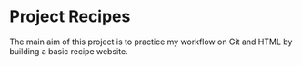 # Project Recipes
The main aim of this project is to practice my workflow on Git and HTML by building a basic recipe website.